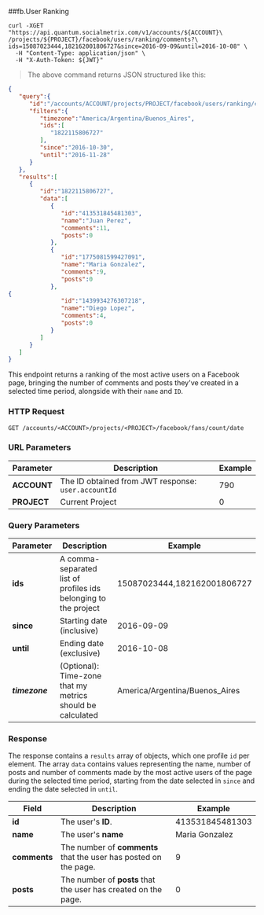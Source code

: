 ##fb.User Ranking

```shell
curl -XGET "https://api.quantum.socialmetrix.com/v1/accounts/${ACCOUNT}\
/projects/${PROJECT}/facebook/users/ranking/comments?\
ids=15087023444,182162001806727&since=2016-09-09&until=2016-10-08" \
  -H "Content-Type: application/json" \
  -H "X-Auth-Token: ${JWT}"
```

> The above command returns JSON structured like this:

```json
{  
   "query":{  
      "id":"/accounts/ACCOUNT/projects/PROJECT/facebook/users/ranking/comments",
      "filters":{  
         "timezone":"America/Argentina/Buenos_Aires",
         "ids":[  
            "1822115806727"
         ],
         "since":"2016-10-30",
         "until":"2016-11-28"
      }
   },
   "results":[  
      {  
         "id":"1822115806727",
         "data":[  
            {  
               "id":"413531845481303",
               "name":"Juan Perez",
               "comments":11,
               "posts":0
            },
            {  
               "id":"1775081599427091",
               "name":"Maria Gonzalez",
               "comments":9,
               "posts":0
            },
{  
               "id":"1439934276307218",
               "name":"Diego Lopez",
               "comments":4,
               "posts":0
            }
         ]
      }
   ]
}
```

This endpoint returns a ranking of the most active users on a Facebook page, bringing the number of comments and posts they've created in a selected time period, alongside with their `name` and `ID`.

### HTTP Request

`GET /accounts/<ACCOUNT>/projects/<PROJECT>/facebook/fans/count/date`

### URL Parameters

Parameter | Description | Example
--------- | ----------- | -----------
**ACCOUNT** | The ID obtained from JWT response: `user.accountId` | 790
**PROJECT** | Current Project | 0

### Query Parameters

Parameter | Description | Example
--------- | ----------- | -----------
**ids** | A comma-separated list of profiles ids belonging to the project | 15087023444,182162001806727
**since** | Starting date (inclusive) | 2016-09-09
**until** | Ending date (exclusive) | 2016-10-08
***timezone*** | (Optional): Time-zone that my metrics should be calculated | America/Argentina/Buenos_Aires

### Response

The response contains a `results` array of objects, which one profile `id` per element. The array `data` contains values representing the name, number of posts and number of comments made by the most active users of the page during the selected time period, starting from the date selected in `since` and ending the date selected in `until`. 

Field | Description | Example
--------- | ----------- | -----------
**id** | The user's **ID**. | 413531845481303
**name** | The user's **name** | Maria Gonzalez
**comments** | The number of **comments** that the user has posted on the page. | 9
**posts** | The number of **posts** that the user has created on the page. | 0


